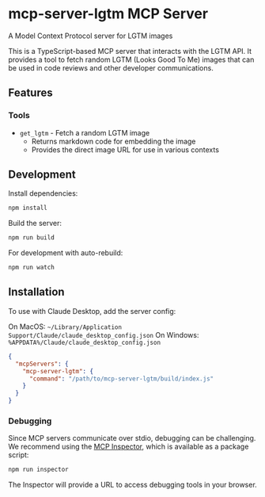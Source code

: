 # mcp-server-lgtm MCP Server

A Model Context Protocol server for LGTM images

This is a TypeScript-based MCP server that interacts with the LGTM API. It provides a tool to fetch random LGTM (Looks Good To Me) images that can be used in code reviews and other developer communications.

## Features

### Tools
- `get_lgtm` - Fetch a random LGTM image
  - Returns markdown code for embedding the image
  - Provides the direct image URL for use in various contexts

## Development

Install dependencies:
```bash
npm install
```

Build the server:
```bash
npm run build
```

For development with auto-rebuild:
```bash
npm run watch
```

## Installation

To use with Claude Desktop, add the server config:

On MacOS: `~/Library/Application Support/Claude/claude_desktop_config.json`
On Windows: `%APPDATA%/Claude/claude_desktop_config.json`

```json
{
  "mcpServers": {
    "mcp-server-lgtm": {
      "command": "/path/to/mcp-server-lgtm/build/index.js"
    }
  }
}
```

### Debugging

Since MCP servers communicate over stdio, debugging can be challenging. We recommend using the [MCP Inspector](https://github.com/modelcontextprotocol/inspector), which is available as a package script:

```bash
npm run inspector
```

The Inspector will provide a URL to access debugging tools in your browser.
